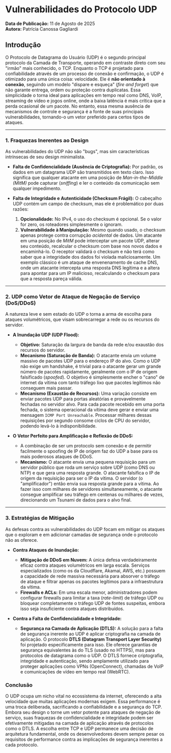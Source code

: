 # Vulnerabilidades do Protocolo UDP

**Data de Publicação:** 11 de Agosto de 2025  
**Autora:** Patrícia Canossa Gagliardi

## Introdução

O Protocolo de Datagrama do Usuário (UDP) é o segundo principal protocolo da Camada de Transporte, operando em contraste direto com seu "irmão" mais conhecido, o TCP. Enquanto o TCP é projetado para confiabilidade através de um processo de conexão e confirmação, o UDP é otimizado para uma única coisa: velocidade. Ele é **não orientado à conexão**, seguindo um modelo "dispare e esqueça" (*fire and forget*) que não garante entrega, ordem ou proteção contra duplicatas. Essa simplicidade o torna ideal para aplicações em tempo real como DNS, VoIP, streaming de vídeo e jogos online, onde a baixa latência é mais crítica que a perda ocasional de um pacote. No entanto, essa mesma ausência de mecanismos de controle e segurança é a fonte de suas principais vulnerabilidades, tornando-o um vetor preferido para certos tipos de ataques.

---

### 1. Fraquezas Inerentes ao Design

As vulnerabilidades do UDP não são "bugs", mas sim características intrínsecas de seu design minimalista.

* **Falta de Confidencialidade (Ausência de Criptografia):** Por padrão, os dados em um datagrama UDP são transmitidos em texto claro. Isso significa que qualquer atacante em uma posição de *Man-in-the-Middle (MitM)* pode capturar (*sniffing*) e ler o conteúdo da comunicação sem qualquer impedimento.

* **Falta de Integridade e Autenticidade (Checksum Frágil):** O cabeçalho UDP contém um campo de checksum, mas ele é problemático por duas razões:
    1.  **Opcionalidade:** No IPv4, o uso do checksum é opcional. Se o valor for zero, os roteadores simplesmente o ignoram.
    2.  **Vulnerabilidade à Manipulação:** Mesmo quando usado, o checksum apenas protege contra corrupção *acidental* de dados. Um atacante em uma posição de *MitM* pode interceptar um pacote UDP, alterar seu conteúdo, recalcular o checksum com base nos novos dados e encaminhá-lo. O receptor validará o checksum e não terá como saber que a integridade dos dados foi violada maliciosamente. Um exemplo clássico é um ataque de envenenamento de cache DNS, onde um atacante intercepta uma resposta DNS legítima e a altera para apontar para um IP malicioso, recalculando o checksum para que a resposta pareça válida.

---

### 2. UDP como Vetor de Ataque de Negação de Serviço (DoS/DDoS)

A natureza leve e sem estado do UDP o torna a arma de escolha para ataques volumétricos, que visam sobrecarregar a rede ou os recursos do servidor.

* **A Inundação UDP (UDP Flood):**
    * **Objetivo:** Saturação da largura de banda da rede e/ou exaustão dos recursos do servidor.
    * **Mecanismo (Saturação de Banda):** O atacante envia um volume massivo de pacotes UDP para o endereço IP do alvo. Como o UDP não exige um handshake, é trivial para o atacante gerar um grande número de pacotes rapidamente, geralmente com o IP de origem falsificado (*spoofed*). O objetivo é simplesmente encher o "cano" de internet da vítima com tanto tráfego lixo que pacotes legítimos não conseguem mais passar.
    * **Mecanismo (Exaustão de Recursos):** Uma variação consiste em enviar pacotes UDP para portas aleatórias e provavelmente fechadas no servidor alvo. Para cada pacote recebido em uma porta fechada, o sistema operacional da vítima deve gerar e enviar uma mensagem `ICMP Port Unreachable`. Processar milhares dessas requisições por segundo consome ciclos de CPU do servidor, podendo levá-lo à indisponibilidade.

* **O Vetor Perfeito para Amplificação e Reflexão de DDoS:**
    * A combinação de ser um protocolo sem conexão e de permitir facilmente o spoofing de IP de origem faz do UDP a base para os mais poderosos ataques de DDoS.
    * **Mecanismo:** O atacante envia uma pequena requisição para um servidor público que roda um serviço sobre UDP (como DNS ou NTP) e que gera uma resposta grande. O atacante falsifica o IP de origem da requisição para ser o IP da vítima. O servidor (o "amplificador") então envia sua resposta grande para a vítima. Ao fazer isso com milhares de servidores simultaneamente, o atacante consegue amplificar seu tráfego em centenas ou milhares de vezes, direcionando um Tsunami de dados para o alvo final.

---

### 3. Estratégias de Mitigação

As defesas contra as vulnerabilidades do UDP focam em mitigar os ataques que o exploram e em adicionar camadas de segurança onde o protocolo não as oferece.

* **Contra Ataques de Inundação:**
    * **Mitigação de DDoS em Nuvem:** A única defesa verdadeiramente eficaz contra ataques volumétricos em larga escala. Serviços especializados (como os da Cloudflare, Akamai, AWS, etc.) possuem a capacidade de rede massiva necessária para absorver o tráfego de ataque e filtrar apenas os pacotes legítimos para a infraestrutura da vítima.
    * **Firewalls e ACLs:** Em uma escala menor, administradores podem configurar firewalls para limitar a taxa (*rate-limit*) de tráfego UDP ou bloquear completamente o tráfego UDP de fontes suspeitas, embora isso seja insuficiente contra ataques distribuídos.

* **Contra a Falta de Confidencialidade e Integridade:**
    * **Segurança na Camada de Aplicação (DTLS):** A solução para a falta de segurança inerente ao UDP é aplicar criptografia na camada de aplicação. O protocolo **DTLS (Datagram Transport Layer Security)** foi projetado especificamente para isso. Ele oferece garantias de segurança equivalentes às do TLS (usado no HTTPS), mas para protocolos de datagrama como o UDP. O DTLS fornece criptografia, integridade e autenticação, sendo amplamente utilizado para proteger aplicações como VPNs (OpenConnect), chamadas de VoIP e comunicações de vídeo em tempo real (WebRTC).

### Conclusão

O UDP ocupa um nicho vital no ecossistema da internet, oferecendo a alta velocidade que muitas aplicações modernas exigem. Essa performance é uma troca deliberada, sacrificando a confiabilidade e a segurança do TCP. Embora seu design o torne um vetor potente para ataques de negação de serviço, suas fraquezas de confidencialidade e integridade podem ser efetivamente mitigadas na camada de aplicação através de protocolos como o DTLS. A escolha entre TCP e UDP permanece uma decisão de arquitetura fundamental, onde os desenvolvedores devem sempre pesar os requisitos de performance contra as implicações de segurança inerentes a cada protocolo.